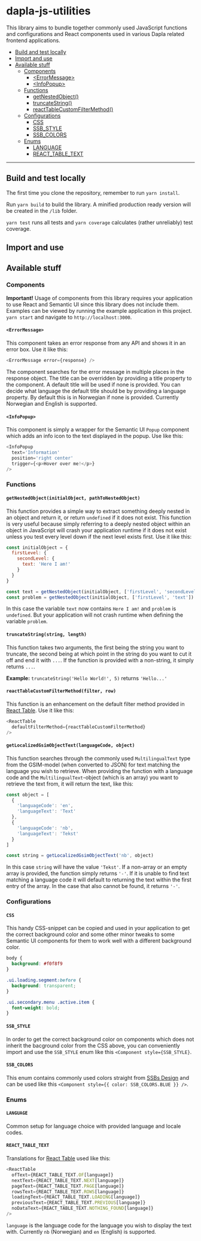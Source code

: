 # dapla-js-utilities


This library aims to bundle together commonly used JavaScript functions and configurations and React components used in 
various Dapla related frontend applications.
- [Build and test locally](#build-and-test-locally)
- [Import and use](#import-and-use)
- [Available stuff](#available-stuff)
    - [Components](#components)
        - [\<ErrorMessage\>](#errormessage)
        - [\<InfoPopup\>](#infopopup)
    - [Functions](#functions)
        - [getNestedObject()](#getnestedobjectinitialobject-pathtonestedobject)
        - [truncateString()](#truncatestringstring-length)
        - [reactTableCustomFilterMethod()](#reacttablecustomfiltermethodfilter-row)
    - [Configurations](#configurations)
        - [CSS](#css)
        - [SSB_STYLE](#ssb_style)
        - [SSB_COLORS](#ssb_colors)
    - [Enums](#enums)
        - [LANGUAGE](#language)
        - [REACT_TABLE_TEXT](#react_table_text)

----

## Build and test locally
The first time you clone the repository, remember to run `yarn install`.

Run `yarn build` to build the library. A minified production ready version will be created in the `/lib` folder.

`yarn test` runs all tests and `yarn coverage` calculates (rather unreliably) test coverage.

## Import and use


## Available stuff
### Components
**Important!** Usage of components from this library requires your application to use React and Semantic UI since this
library does not include them. Examples can be viewed by running the example application in this project. `yarn start`
and navigate to `http://localhost:3000`.

#### `<ErrorMessage>`
This component takes an error response from any API and shows it in an error box. Use it like this:

```javascript
<ErrorMessage error={response} />
```

The component searches for the error message in multiple places in the response object. The title can be overridden by 
providing a title property to the component. A default title will be used if none is provided. You can decide what 
language the default title should be by providing a language property. By default this is in Norwegian if none is 
provided. Currently Norwegian and English is supported.

#### `<InfoPopup>`
This component is simply a wrapper for the Semantic UI `Popup` component which adds an info icon to the text displayed
in the popup. Use like this: 

```javascript
<InfoPopup 
  text='Information' 
  position='right center' 
  trigger={<p>Hover over me!</p>} 
/>
```

### Functions
#### `getNestedObject(initialObject, pathToNestedObject)`
This function provides a simple way to extract something deeply nested in an object and return it, or return `undefined`
if it does not exist. This function is very useful because simply referring to a deeply nested object within an object
in JavaScript will crash your application runtime if it does not exist unless you test every level down if the next 
level exists first. Use it like this:

```javascript
const initialObject = {
  firstLevel: {
    secondLevel: {
      text: 'Here I am!'
    }
  }
}

const text = getNestedObject(initialObject, ['firstLevel', 'secondLevel', 'text'])
const problem = getNestedObject(initialObject, ['firstLevel', 'text'])
```

In this case the variable `text` now contains `Here I am!` and `problem` is `undefined`. But your application will not
crash runtime when defining the variable `problem`.

#### `truncateString(string, length)`
This function takes two arguments, the first being the string you want to truncate, the second being at which point in 
the string do you want to cut it off and end it with `...`. If the function is provided with a non-string, it simply 
returns `...`.

**Example:** `truncateString('Hello World!', 5)` returns `'Hello...'`

#### `reactTableCustomFilterMethod(filter, row)`
This function is an enhancement on the default filter method provided in 
[React Table](https://github.com/tannerlinsley/react-table). Use it like this:

```javascript
<ReactTable
  defaultFilterMethod={reactTableCustomFilterMethod}
/>
```

#### `getLocalizedGsimObjectText(languageCode, object)`
This function searches through the commonly used `MultilingualText` type from the GSIM-model (when converted to JSON)
for text matching the language you wish to retrieve. When providing the function with a language code and the 
`MultilingualText`-object (which is an array) you want to retrieve the text from, it will return the text, like this:

```javascript
const object = [
  {
    'languageCode': 'en',
    'languageText': 'Text'
  },
  {
    'languageCode': 'nb',
    'languageText': 'Tekst'
  }
]

const string = getLocalizedGsimObjectText('nb', object)
```

In this case `string` will have the value `'Tekst'`. If a non-array or an empty array is provided, the function simply
returns `'-'`. If it is unable to find text matching a language code it will default to returning the text within the 
first entry of the array. In the case that also cannot be found, it returns `'-'`.

### Configurations
#### `CSS`
This handy CSS-snippet can be copied and used in your application to get the correct background color and some other 
minor tweaks to some Semantic UI components for them to work well with a different background color.

```css
body {
  background: #f0f8f9
}

.ui.loading.segment:before {
  background: transparent;
}

.ui.secondary.menu .active.item {
  font-weight: bold;
}
```

#### `SSB_STYLE`
In order to get the correct background color on components which does not inherit the bacground color from the CSS
above, you can conveniently import and use the `SSB_STYLE` enum like this `<Component style={SSB_STYLE}`.

#### `SSB_COLORS`
This enum contains commonly used colors straight from 
[SSBs Design](https://statisticsnorway.github.io/design-system/#/components/color) and can be used like this
`<Component style={{ color: SSB_COLORS.BLUE }} />`.

### Enums
#### `LANGUAGE`
Common setup for language choice with provided language and locale codes.

#### `REACT_TABLE_TEXT`
Translations for [React Table](https://github.com/tannerlinsley/react-table) used like this:

```javascript
<ReactTable
  ofText={REACT_TABLE_TEXT.OF[language]}
  nextText={REACT_TABLE_TEXT.NEXT[language]}
  pageText={REACT_TABLE_TEXT.PAGE[language]}
  rowsText={REACT_TABLE_TEXT.ROWS[language]}
  loadingText={REACT_TABLE_TEXT.LOADING[language]}
  previousText={REACT_TABLE_TEXT.PREVIOUS[language]}
  noDataText={REACT_TABLE_TEXT.NOTHING_FOUND[language]}
/>
```

`language` is the language code for the language you wish to display the text with. Currently `nb` (Norwegian) and
`en` (English) is supported.